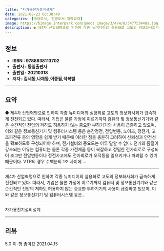 ```yaml
---
title: "자가용전기설비설계"
date: 2021-08-23 03:38:40
categories: [국내도서, 전공도서-대학교재]
image: https://bimage.interpark.com/goods_image/3/4/4/8/347753448s.jpg
description: ● 제4차 산업혁명으로 인하여 각종 뉴미디어의 실용화로 고도의 정보화사회가 급속하게 진전되고 있다. 따라서, 기업은 물론 가정에 이르기까지 컴퓨터 및 정보통신기기와 같은 순간적인 전압의 저하도 허용하지 않는 중요한 부하기기의 사용이 급증하고 있으며, 이와 같은 정보통신기기 및 컴퓨터시
---
```


## **정보**

- **ISBN : 9788938113702**
- **출판사 : 동일출판사**
- **출판일 : 20210318**
- **저자 : 김세동,나채동,이종필,석복렬**

------



## **요약**

●  제4차 산업혁명으로 인하여 각종 뉴미디어의 실용화로 고도의 정보화사회가 급속하게 진전되고 있다. 따라서, 기업은 물론 가정에 이르기까지 컴퓨터 및 정보통신기기와 같은 순간적인 전압의 저하도 허용하지 않는 중요한 부하기기의 사용이 급증하고 있으며, 이와 같은 정보통신기기 및 컴퓨터시스템 등은 순간정전, 전압변동, 노이즈, 정전기, 고조파전류 등의 영향을 쉽게 받기 때문에 이러한 점을 충분히 고려하여 신뢰성과 안전성을 확보하도록 구성되어야 하며, 전기설비의 중요도는 이루 말할 수 없다.  전기의 품질이 강조되는 이유는 컴퓨터는 물론 각종 가전제품 등이 복잡하고 정밀한 전자회로로 구성되어 조그만 전압변동이나 정전사고에도 전자회로가 오작동을 일으키거나 파괴될 수 있기 때문이다. VTR의 경우 수백분의 1초 사이에 ...

------

제4차 산업혁명으로 인하여 각종 뉴미디어의 실용화로 고도의 정보화사회가 급속하게 진전되고 있다. 따라서, 기업은 물론 가정에 이르기까지 컴퓨터 및 정보통신기기와 같은 순간적인 전압의 저하도 허용하지 않는 중요한 부하기기의 사용이 급증하고 있으며, 이와 같은 정보통신기기 및 컴퓨터시스템 등은... 

------


자가용전기설비설계 

------


## **리뷰** 

5.0 이-형 좋아요 2021.04.15 <br/>